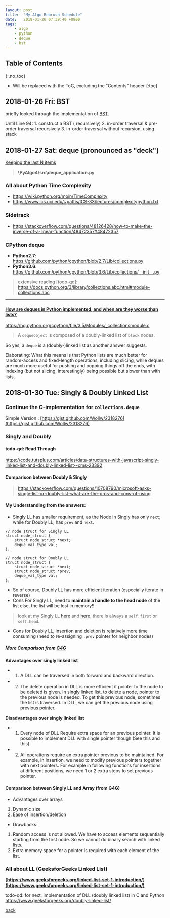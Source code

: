 ```yaml
---
layout: post
title:  "My Algo Rebrush Schedule"
date:   2018-01-26 07:39:40 +0800
tags: 
    - algo 
    - python 
    - deque 
    - bst 
---
```


## Table of Contents

{:.no_toc}

* Will be replaced with the ToC, excluding the "Contents" header
{:toc}


## 2018-01-26 Fri: BST

briefly looked through the implementation of [BST](https://github.com/qd452/Algorithm4/blob/master/PyAlgo4/src/bst.py).

Until Line 94:
    1. construct a BST ( recursively)
    2. in-order traversal & pre-order traversal recursively
    3. in-order traversal without recursion, using stack

## 2018-01-27 Sat: deque (pronounced as "deck")

[Keeping the last N items](http://chimera.labs.oreilly.com/books/1230000000393/ch01.html#_problem_3)

> **\PyAlgo4\src\deque_application.py**

### All about Python Time Complexity

* https://wiki.python.org/moin/TimeComplexity
* https://www.ics.uci.edu/~pattis/ICS-33/lectures/complexitypython.txt


### Sidetrack

* https://stackoverflow.com/questions/48126428/how-to-make-the-inverse-of-a-linear-function/48472357#48472357


### CPython deque

* **Python2.7**: https://github.com/python/cpython/blob/2.7/Lib/collections.py
* **Python3.6**: https://github.com/python/cpython/blob/3.6/Lib/collections/__init__.py

> extensive reading [todo-qd]: https://docs.python.org/3/library/collections.abc.html#module-collections.abc

---

#### **[How are deques in Python implemented, and when are they worse than lists?](https://stackoverflow.com/questions/6256983/how-are-deques-in-python-implemented-and-when-are-they-worse-than-lists/6257048#6257048)**


https://hg.python.org/cpython/file/3.5/Modules/_collectionsmodule.c

> A `dequeobject` is composed of a doubly-linked list of `block` nodes.

So yes, a `deque` is a (doubly-)linked list as another answer suggests.

Elaborating: What this means is that Python lists are much better for random-access and fixed-length operations, including slicing, while deques are much more useful for pushing and popping things off the ends, with indexing (but not slicing, interestingly) being possible but slower than with lists.


## 2018-01-30 Tue: Singly & Doubly Linked List

### Continue the C-implementation for `collections.deque`

Simple Version : [https://gist.github.com/Wollw/2318276](https://gist.github.com/Wollw/2318276)

### Singly and Doubly

#### todo-qd: Read Through

https://code.tutsplus.com/articles/data-structures-with-javascript-singly-linked-list-and-doubly-linked-list--cms-23392

#### Comparison between Doubly & Singly

> https://stackoverflow.com/questions/10708790/microsoft-asks-singly-list-or-doubly-list-what-are-the-pros-and-cons-of-using

#### My Understanding from the answers:

- Singly LL has smaller requirement, as the Node in Singly has only `next`; while for Doubly LL, has `prev` and `next`.
```
// node struct for Singly LL
struct node_struct {
    struct node_struct *next;
    deque_val_type val;
};

// node struct for Doubly LL
struct node_struct {
    struct node_struct *next;
    struct node_struct *prev;
    deque_val_type val;
};
```
- So of course, Doubly LL has more efficient iteration (especially iterate in reverse)
- Cons For Singly LL, need to **maintain a handle to the head node** of the list else, the list will be lost in memory!!
> look at my Singly LL [here](https://github.com/qd452/Algorithm4/blob/master/PyAlgo4/src/Stack_LinkedList.py) and [here](https://github.com/qd452/Algorithm4/blob/master/PyAlgo4/src/Queue_LinkedList.py), there is always a `self.first` or `self.head`.
- Cons for Doubly LL, insertion and deletion is relatively more time consuming (need to re-assigning `.prev` pointer for neighbor nodes)

##### More Comparison from [G4G](https://www.geeksforgeeks.org/doubly-linked-list/)

**Advantages over singly linked list**
- 1) A DLL can be traversed in both forward and backward direction.
- 2) The delete operation in DLL is more efficient if pointer to the node to be deleted is given.
In singly linked list, to delete a node, pointer to the previous node is needed. To get this previous node, sometimes the list is traversed. In DLL, we can get the previous node using previous pointer.

**Disadvantages over singly linked list**
- 1) Every node of DLL Require extra space for an previous pointer. It is possible to implement DLL with single pointer though (See this and this).
- 2) All operations require an extra pointer previous to be maintained. For example, in insertion, we need to modify previous pointers together with next pointers. For example in following functions for insertions at different positions, we need 1 or 2 extra steps to set previous pointer.

#### Comparison between Singly LL and Array (from G4G)
- Advantages over arrays
1) Dynamic size
2) Ease of insertion/deletion

- Drawbacks:
1) Random access is not allowed. We have to access elements sequentially starting from the first node. So we cannot do binary search with linked lists.
2) Extra memory space for a pointer is required with each element of the list.


### All about LL (GeeksforGeeks Linked List)

**[https://www.geeksforgeeks.org/linked-list-set-1-introduction/](https://www.geeksforgeeks.org/linked-list-set-1-introduction/)**

todo-qd: for next, implementation of DLL (doubly linked list) in C and Python
https://www.geeksforgeeks.org/doubly-linked-list/







[back](../)
